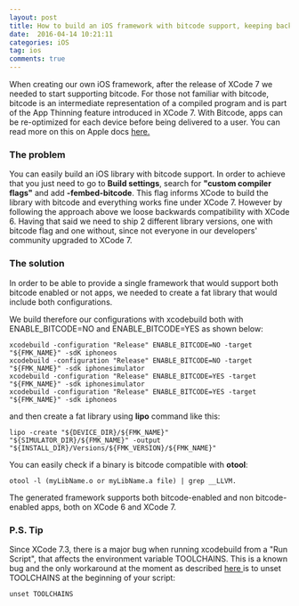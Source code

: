 ```yaml
---
layout: post
title: How to build an iOS framework with bitcode support, keeping backwards compatibility with XCode 6
date:  2016-04-14 10:21:11
categories: iOS 
tag: ios
comments: true
---
```


When creating our own iOS framework, after the release of XCode 7 we needed to start supporting bitcode. For those not familiar with bitcode, bitcode is an intermediate representation of a compiled program and is part of the App Thinning feature introduced in XCode 7. With Bitcode, apps can be re-optimized for each device before being delivered to a user. You can read more on this on Apple docs <a href="https://developer.apple.com/library/tvos/documentation/IDEs/Conceptual/AppDistributionGuide/AppThinning/AppThinning.html" target="_blank">here.</a>

<h3>The problem</h3>

You can easily build an iOS library with bitcode support. In order to achieve that you just need to go to <b>Build settings</b>, search for <b>"custom compiler flags"</b> and add <b>-fembed-bitcode</b>. This flag informs XCode to build the library with bitcode and everything works fine under XCode 7. However by following the approach above we loose backwards compatibility with XCode 6. Having that said we need to ship 2 different library versions, one with bitcode flag and one without, since not everyone in our developers' community upgraded to XCode 7.

<h3>The solution</h3>

In order to be able to provide a single framework that would support both bitcode enabled or not apps, we needed to create a fat library that would include both configurations. 

We build therefore our configurations with xcodebuild both with ENABLE_BITCODE=NO and ENABLE_BITCODE=YES as shown below:

```
xcodebuild -configuration "Release" ENABLE_BITCODE=NO -target "${FMK_NAME}" -sdK iphoneos 
xcodebuild -configuration "Release" ENABLE_BITCODE=NO -target "${FMK_NAME}" -sdk iphonesimulator
xcodebuild -configuration "Release" ENABLE_BITCODE=YES -target "${FMK_NAME}" -sdk iphonesimulator
xcodebuild -configuration "Release" ENABLE_BITCODE=YES -target "${FMK_NAME}" -sdk iphoneos
```

and then create a fat library using <b>lipo</b> command like this:

```
lipo -create "${DEVICE_DIR}/${FMK_NAME}" "${SIMULATOR_DIR}/${FMK_NAME}" -output "${INSTALL_DIR}/Versions/${FMK_VERSION}/${FMK_NAME}"
```

You can easily check if a binary is bitcode compatible with <b>otool</b>:

```
otool -l (myLibName.o or myLibName.a file) | grep __LLVM.
```

The generated framework supports both bitcode-enabled and non bitcode-enabled apps, both on XCode 6 and XCode 7.


<h3>P.S. Tip</h3>

Since XCode 7.3, there is a major bug when running xcodebuild from a "Run Script", that affects the environment variable TOOLCHAINS. This is a known bug and the only workaround at the moment as described <a href="http://stackoverflow.com/questions/36184930/xcodebuild-7-3-cant-enable-bitcode"  target="_blank"> here </a> is to unset TOOLCHAINS at the beginning of your script:

```
unset TOOLCHAINS
```
